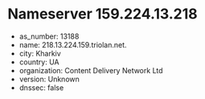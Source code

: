 # Nameserver 159.224.13.218

* as_number: 13188
* name: 218.13.224.159.triolan.net.
* city: Kharkiv
* country: UA
* organization: Content Delivery Network Ltd
* version: Unknown
* dnssec: false
